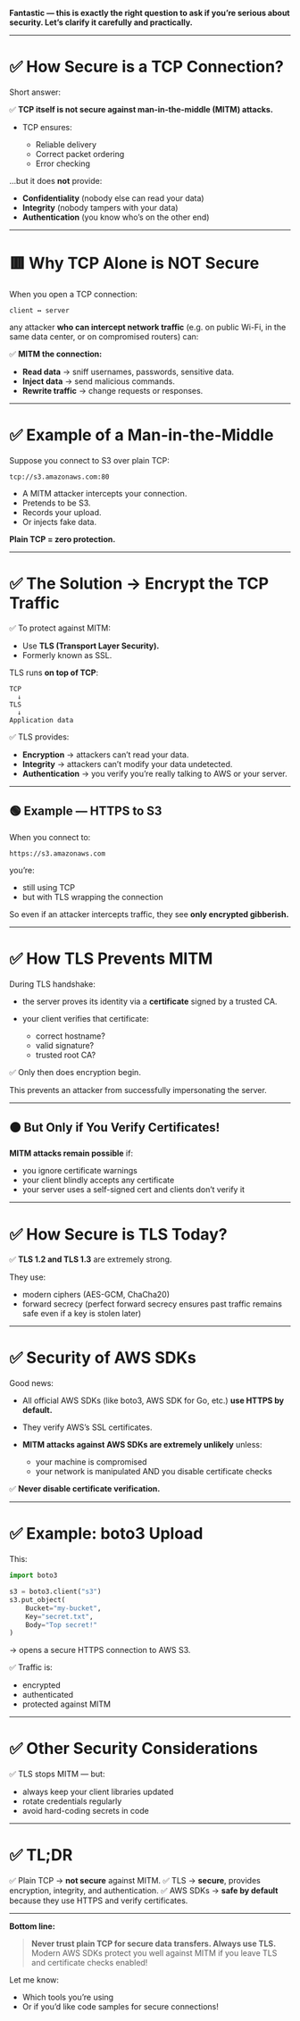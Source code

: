 **Fantastic — this is exactly the right question to ask if you’re serious about security. Let’s clarify it carefully and practically.**

---

# ✅ How Secure is a TCP Connection?

Short answer:

✅ **TCP itself is not secure against man-in-the-middle (MITM) attacks.**

* TCP ensures:

  * Reliable delivery
  * Correct packet ordering
  * Error checking

…but it does **not** provide:

* **Confidentiality** (nobody else can read your data)
* **Integrity** (nobody tampers with your data)
* **Authentication** (you know who’s on the other end)

---

# 🟥 Why TCP Alone is NOT Secure

When you open a TCP connection:

```
client ↔ server
```

any attacker **who can intercept network traffic** (e.g. on public Wi-Fi, in the same data center, or on compromised routers) can:

✅ **MITM the connection:**

* **Read data** → sniff usernames, passwords, sensitive data.
* **Inject data** → send malicious commands.
* **Rewrite traffic** → change requests or responses.

---

# ✅ Example of a Man-in-the-Middle

Suppose you connect to S3 over plain TCP:

```
tcp://s3.amazonaws.com:80
```

* A MITM attacker intercepts your connection.
* Pretends to be S3.
* Records your upload.
* Or injects fake data.

**Plain TCP = zero protection.**

---

# ✅ The Solution → Encrypt the TCP Traffic

✅ To protect against MITM:

* Use **TLS (Transport Layer Security).**
* Formerly known as SSL.

TLS runs **on top of TCP**:

```
TCP
  ↓
TLS
  ↓
Application data
```

✅ TLS provides:

* **Encryption** → attackers can’t read your data.
* **Integrity** → attackers can’t modify your data undetected.
* **Authentication** → you verify you’re really talking to AWS or your server.

---

## 🟢 Example — HTTPS to S3

When you connect to:

```
https://s3.amazonaws.com
```

you’re:

* still using TCP
* but with TLS wrapping the connection

So even if an attacker intercepts traffic, they see **only encrypted gibberish.**

---

# ✅ How TLS Prevents MITM

During TLS handshake:

* the server proves its identity via a **certificate** signed by a trusted CA.
* your client verifies that certificate:

  * correct hostname?
  * valid signature?
  * trusted root CA?

✅ Only then does encryption begin.

This prevents an attacker from successfully impersonating the server.

---

## 🟠 But Only if You Verify Certificates!

**MITM attacks remain possible** if:

* you ignore certificate warnings
* your client blindly accepts any certificate
* your server uses a self-signed cert and clients don’t verify it

---

# ✅ How Secure is TLS Today?

✅ **TLS 1.2 and TLS 1.3** are extremely strong.

They use:

* modern ciphers (AES-GCM, ChaCha20)
* forward secrecy (perfect forward secrecy ensures past traffic remains safe even if a key is stolen later)

---

# ✅ Security of AWS SDKs

Good news:

* All official AWS SDKs (like boto3, AWS SDK for Go, etc.) **use HTTPS by default.**
* They verify AWS’s SSL certificates.
* **MITM attacks against AWS SDKs are extremely unlikely** unless:

  * your machine is compromised
  * your network is manipulated AND you disable certificate checks

✅ **Never disable certificate verification.**

---

# ✅ Example: boto3 Upload

This:

```python
import boto3

s3 = boto3.client("s3")
s3.put_object(
    Bucket="my-bucket",
    Key="secret.txt",
    Body="Top secret!"
)
```

→ opens a secure HTTPS connection to AWS S3.

✅ Traffic is:

* encrypted
* authenticated
* protected against MITM

---

# ✅ Other Security Considerations

✅ TLS stops MITM — but:

* always keep your client libraries updated
* rotate credentials regularly
* avoid hard-coding secrets in code

---

# ✅ TL;DR

✅ Plain TCP → **not secure** against MITM.
✅ TLS → **secure**, provides encryption, integrity, and authentication.
✅ AWS SDKs → **safe by default** because they use HTTPS and verify certificates.

---

**Bottom line:**

> **Never trust plain TCP for secure data transfers. Always use TLS.**
> Modern AWS SDKs protect you well against MITM if you leave TLS and certificate checks enabled!

Let me know:

* Which tools you’re using
* Or if you’d like code samples for secure connections!


